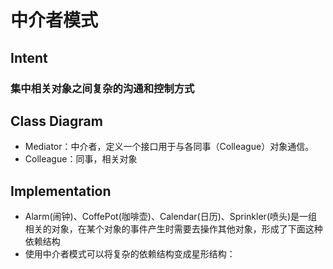 # 中介者模式
## Intent
### 集中相关对象之间复杂的沟通和控制方式
## Class Diagram
+ Mediator：中介者，定义一个接口用于与各同事（Colleague）对象通信。
+ Colleague：同事，相关对象
## Implementation
+ Alarm(闹钟)、CoffePot(咖啡壶)、Calendar(日历)、Sprinkler(喷头)是一组相关的对象，在某个对象的事件产生时需要去操作其他对象，形成了下面这种依赖结构
+ 使用中介者模式可以将复杂的依赖结构变成星形结构：
